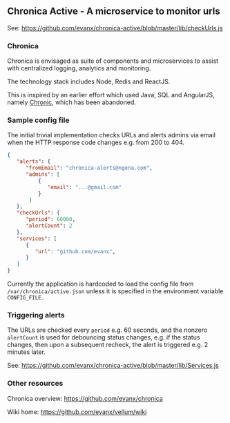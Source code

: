 
## Chronica Active - A microservice to monitor urls

See: https://github.com/evanx/chronica-active/blob/master/lib/checkUrls.js


### Chronica

Chronica is envisaged as suite of components and microservices to assist with centralized logging, analytics and monitoring.

The technology stack includes Node, Redis and ReactJS.

This is inspired by an earlier effort which used Java, SQL and AngularJS, namely <a href="https://github.com/evanx/chronic">Chronic</a>, which has been abandoned.


### Sample config file

The initial trivial implementation checks URLs and alerts admins via email when the HTTP response code changes e.g. from 200 to 404.

```json
{
   "alerts": {
      "fromEmail": "chronica-alerts@ngena.com",
      "admins": [
          {
             "email": "...@gmail.com"
          }
       ]
   },
   "checkUrls": {
      "period": 60000,
      "alertCount": 2
   },
   "services": [
      {
         "url": "github.com/evanx",
      }
   ]
}
```

Currently the application is hardcoded to load the config file from `/var/chronica/active.json` unless it is specified in the environment variable `CONFIG_FILE.`


### Triggering alerts

The URLs are checked every `period` e.g. 60 seconds, and the nonzero `alertCount` is used for debouncing status changes, e.g. if the status changes, then upon a subsequent recheck, the alert is triggered e.g. 2 minutes later.

See: https://github.com/evanx/chronica-active/blob/master/lib/Services.js


### Other resources

Chronica overview: https://github.com/evanx/chronica

Wiki home: https://github.com/evanx/vellum/wiki
